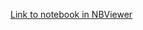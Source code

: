 [Link to notebook in NBViewer](https://nbviewer.jupyter.org/github/Rizwan-Ishaq/SocialGraphNotebook/blob/master/notebook_final_version.ipynb)
